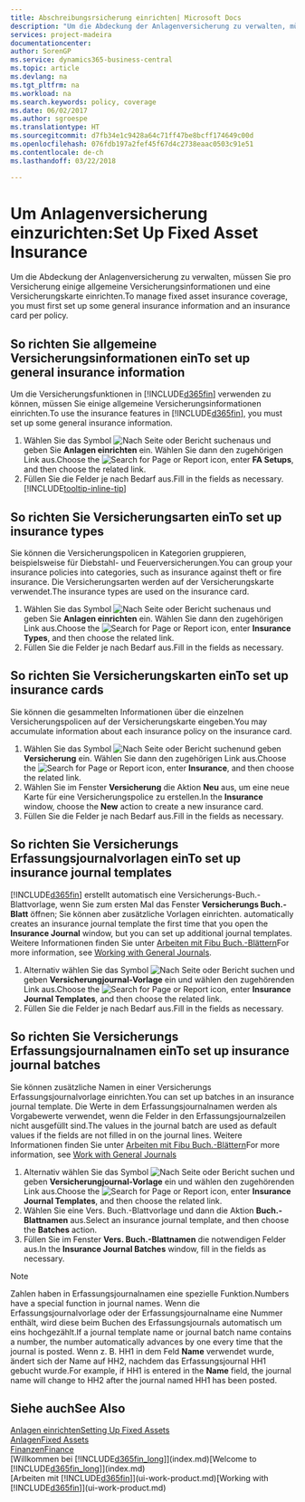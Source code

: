 ```yaml
---
title: Abschreibungsrsicherung einrichten| Microsoft Docs
description: "Um die Abdeckung der Anlagenversicherung zu verwalten, müssen Sie pro Versicherung einige allgemeine Versicherungsinformationen und eine Versicherungskarte einrichten."
services: project-madeira
documentationcenter: 
author: SorenGP
ms.service: dynamics365-business-central
ms.topic: article
ms.devlang: na
ms.tgt_pltfrm: na
ms.workload: na
ms.search.keywords: policy, coverage
ms.date: 06/02/2017
ms.author: sgroespe
ms.translationtype: HT
ms.sourcegitcommit: d7fb34e1c9428a64c71ff47be8bcff174649c00d
ms.openlocfilehash: 076fdb197a2fef45f67d4c2738eaac0503c91e51
ms.contentlocale: de-ch
ms.lasthandoff: 03/22/2018

---
```

# <a name="set-up-fixed-asset-insurance"></a><span data-ttu-id="1a0f6-103">Um Anlagenversicherung einzurichten:</span><span class="sxs-lookup"><span data-stu-id="1a0f6-103">Set Up Fixed Asset Insurance</span></span>
<span data-ttu-id="1a0f6-104">Um die Abdeckung der Anlagenversicherung zu verwalten, müssen Sie pro Versicherung einige allgemeine Versicherungsinformationen und eine Versicherungskarte einrichten.</span><span class="sxs-lookup"><span data-stu-id="1a0f6-104">To manage fixed asset insurance coverage, you must first set up some general insurance information and an insurance card per policy.</span></span>

## <a name="to-set-up-general-insurance-information"></a><span data-ttu-id="1a0f6-105">So richten Sie allgemeine Versicherungsinformationen ein</span><span class="sxs-lookup"><span data-stu-id="1a0f6-105">To set up general insurance information</span></span>
<span data-ttu-id="1a0f6-106">Um die Versicherungsfunktionen in [!INCLUDE[d365fin](includes/d365fin_md.md)]  verwenden zu können, müssen Sie einige allgemeine Versicherungsinformationen einrichten.</span><span class="sxs-lookup"><span data-stu-id="1a0f6-106">To use the insurance features in [!INCLUDE[d365fin](includes/d365fin_md.md)], you must set up some general insurance information.</span></span>  

1. <span data-ttu-id="1a0f6-107">Wählen Sie das Symbol ![Nach Seite oder Bericht suchen ](media/ui-search/search_small.png "Nach Seite oder Bericht suchen")aus und geben Sie **Anlagen einrichten** ein. Wählen Sie dann den zugehörigen Link aus.</span><span class="sxs-lookup"><span data-stu-id="1a0f6-107">Choose the ![Search for Page or Report](media/ui-search/search_small.png "Search for Page or Report icon") icon, enter **FA Setups**, and then choose the related link.</span></span>  
2. <span data-ttu-id="1a0f6-108">Füllen Sie die Felder je nach Bedarf aus.</span><span class="sxs-lookup"><span data-stu-id="1a0f6-108">Fill in the fields as necessary.</span></span> [!INCLUDE[tooltip-inline-tip](includes/tooltip-inline-tip_md.md)]  

## <a name="to-set-up-insurance-types"></a><span data-ttu-id="1a0f6-109">So richten Sie Versicherungsarten ein</span><span class="sxs-lookup"><span data-stu-id="1a0f6-109">To set up insurance types</span></span>
<span data-ttu-id="1a0f6-110">Sie können die Versicherungspolicen in Kategorien gruppieren, beispielsweise für Diebstahl- und Feuerversicherungen.</span><span class="sxs-lookup"><span data-stu-id="1a0f6-110">You can group your insurance policies into categories, such as insurance against theft or fire insurance.</span></span> <span data-ttu-id="1a0f6-111">Die Versicherungsarten werden auf der Versicherungskarte verwendet.</span><span class="sxs-lookup"><span data-stu-id="1a0f6-111">The insurance types are used on the insurance card.</span></span>

1. <span data-ttu-id="1a0f6-112">Wählen Sie das Symbol ![Nach Seite oder Bericht suchen ](media/ui-search/search_small.png "Nach Seite oder Bericht suchen")aus und geben Sie **Anlagen einrichten** ein. Wählen Sie dann den zugehörigen Link aus.</span><span class="sxs-lookup"><span data-stu-id="1a0f6-112">Choose the ![Search for Page or Report](media/ui-search/search_small.png "Search for Page or Report icon") icon, enter **Insurance Types**, and then choose the related link.</span></span>  
2. <span data-ttu-id="1a0f6-113">Füllen Sie die Felder je nach Bedarf aus.</span><span class="sxs-lookup"><span data-stu-id="1a0f6-113">Fill in the fields as necessary.</span></span>

## <a name="to-set-up-insurance-cards"></a><span data-ttu-id="1a0f6-114">So richten Sie Versicherungskarten ein</span><span class="sxs-lookup"><span data-stu-id="1a0f6-114">To set up insurance cards</span></span>
<span data-ttu-id="1a0f6-115">Sie können die gesammelten Informationen über die einzelnen Versicherungspolicen auf der Versicherungskarte eingeben.</span><span class="sxs-lookup"><span data-stu-id="1a0f6-115">You may accumulate information about each insurance policy on the insurance card.</span></span>  

1. <span data-ttu-id="1a0f6-116">Wählen Sie das Symbol ![Nach Seite oder Bericht suchen](media/ui-search/search_small.png "Nach Seite oder Bericht suchen")und geben **Versicherung** ein. Wählen Sie dann den zugehörigen Link aus.</span><span class="sxs-lookup"><span data-stu-id="1a0f6-116">Choose the ![Search for Page or Report](media/ui-search/search_small.png "Search for Page or Report icon") icon, enter **Insurance**, and then choose the related link.</span></span>  
2. <span data-ttu-id="1a0f6-117">Wählen Sie im Fenster **Versicherung** die Aktion **Neu** aus, um eine neue Karte für eine Versicherungspolice zu erstellen.</span><span class="sxs-lookup"><span data-stu-id="1a0f6-117">In the **Insurance** window, choose the **New** action to create a  new insurance card.</span></span>  
3. <span data-ttu-id="1a0f6-118">Füllen Sie die Felder je nach Bedarf aus.</span><span class="sxs-lookup"><span data-stu-id="1a0f6-118">Fill in the fields as necessary.</span></span>

## <a name="to-set-up-insurance-journal-templates"></a><span data-ttu-id="1a0f6-119">So richten Sie Versicherungs Erfassungsjournalvorlagen ein</span><span class="sxs-lookup"><span data-stu-id="1a0f6-119">To set up insurance journal templates</span></span>
[!INCLUDE[d365fin](includes/d365fin_md.md)]<span data-ttu-id="1a0f6-120"> erstellt automatisch eine Versicherungs-Buch.-Blattvorlage, wenn Sie zum ersten Mal das Fenster **Versicherungs Buch.-Blatt** öffnen; Sie können aber zusätzliche Vorlagen einrichten.</span><span class="sxs-lookup"><span data-stu-id="1a0f6-120"> automatically creates an insurance journal template the first time that you open the **Insurance Journal** window, but you can set up additional journal templates.</span></span> <span data-ttu-id="1a0f6-121">Weitere Informationen finden Sie unter [Arbeiten mit Fibu Buch.-Blättern](ui-work-general-journals.md)</span><span class="sxs-lookup"><span data-stu-id="1a0f6-121">For more information, see [Working with General Journals](ui-work-general-journals.md).</span></span>  

1. <span data-ttu-id="1a0f6-122">Alternativ wählen Sie das Symbol ![Nach Seite oder Bericht suchen](media/ui-search/search_small.png "Nach Seite oder Bericht suchen") und geben **Versicherungjournal-Vorlage** ein und wählen den zugehörenden Link aus.</span><span class="sxs-lookup"><span data-stu-id="1a0f6-122">Choose the ![Search for Page or Report](media/ui-search/search_small.png "Search for Page or Report icon") icon, enter **Insurance Journal Templates**, and then choose the related link.</span></span>  
2. <span data-ttu-id="1a0f6-123">Füllen Sie die Felder je nach Bedarf aus.</span><span class="sxs-lookup"><span data-stu-id="1a0f6-123">Fill in the fields as necessary.</span></span>

## <a name="to-set-up-insurance-journal-batches"></a><span data-ttu-id="1a0f6-124">So richten Sie Versicherungs Erfassungsjournalnamen ein</span><span class="sxs-lookup"><span data-stu-id="1a0f6-124">To set up insurance journal batches</span></span>
<span data-ttu-id="1a0f6-125">Sie können zusätzliche Namen in einer Versicherungs Erfassungsjournalvorlage einrichten.</span><span class="sxs-lookup"><span data-stu-id="1a0f6-125">You can set up batches in an insurance journal template.</span></span> <span data-ttu-id="1a0f6-126">Die Werte in dem Erfassungsjournalnamen werden als Vorgabewerte verwendet, wenn die Felder in den Erfassungsjournalzeilen nicht ausgefüllt sind.</span><span class="sxs-lookup"><span data-stu-id="1a0f6-126">The values in the journal batch are used as default values if the fields are not filled in on the journal lines.</span></span> <span data-ttu-id="1a0f6-127">Weitere Informationen finden Sie unter [Arbeiten mit Fibu Buch.-Blättern](ui-work-general-journals.md)</span><span class="sxs-lookup"><span data-stu-id="1a0f6-127">For more information, see [Work with General Journals](ui-work-general-journals.md)</span></span>  

1. <span data-ttu-id="1a0f6-128">Alternativ wählen Sie das Symbol ![Nach Seite oder Bericht suchen](media/ui-search/search_small.png "Nach Seite oder Bericht suchen") und geben **Versicherungjournal-Vorlage** ein und wählen den zugehörenden Link aus.</span><span class="sxs-lookup"><span data-stu-id="1a0f6-128">Choose the ![Search for Page or Report](media/ui-search/search_small.png "Search for Page or Report icon") icon, enter **Insurance Journal Templates**, and then choose the related link.</span></span>  
2. <span data-ttu-id="1a0f6-129">Wählen Sie eine Vers. Buch.-Blattvorlage und dann die Aktion **Buch.-Blattnamen** aus.</span><span class="sxs-lookup"><span data-stu-id="1a0f6-129">Select an insurance journal template, and then choose the **Batches** action.</span></span>
3. <span data-ttu-id="1a0f6-130">Füllen Sie im Fenster **Vers. Buch.-Blattnamen** die notwendigen Felder aus.</span><span class="sxs-lookup"><span data-stu-id="1a0f6-130">In the **Insurance Journal Batches** window, fill in the fields as necessary.</span></span>

> [!NOTE]  
>   <span data-ttu-id="1a0f6-131">Zahlen haben in Erfassungsjournalnamen eine spezielle Funktion.</span><span class="sxs-lookup"><span data-stu-id="1a0f6-131">Numbers have a special function in journal names.</span></span> <span data-ttu-id="1a0f6-132">Wenn die Erfassungsjournalvorlage oder der Erfassungsjournalname eine Nummer enthält, wird diese beim Buchen des Erfassungsjournals automatisch um eins hochgezählt.</span><span class="sxs-lookup"><span data-stu-id="1a0f6-132">If a journal template name or journal batch name contains a number, the number automatically advances by one every time that the journal is posted.</span></span> <span data-ttu-id="1a0f6-133">Wenn z. B. HH1 in dem Feld **Name** verwendet wurde, ändert sich der Name auf HH2, nachdem das Erfassungsjournal HH1 gebucht wurde.</span><span class="sxs-lookup"><span data-stu-id="1a0f6-133">For example, if HH1 is entered in the **Name** field, the journal name will change to HH2 after the journal named HH1 has been posted.</span></span>

## <a name="see-also"></a><span data-ttu-id="1a0f6-134">Siehe auch</span><span class="sxs-lookup"><span data-stu-id="1a0f6-134">See Also</span></span>
[<span data-ttu-id="1a0f6-135">Anlagen einrichten</span><span class="sxs-lookup"><span data-stu-id="1a0f6-135">Setting Up Fixed Assets</span></span>](fa-setup.md)  
[<span data-ttu-id="1a0f6-136">Anlagen</span><span class="sxs-lookup"><span data-stu-id="1a0f6-136">Fixed Assets</span></span>](fa-manage.md)  
[<span data-ttu-id="1a0f6-137">Finanzen</span><span class="sxs-lookup"><span data-stu-id="1a0f6-137">Finance</span></span>](finance.md)  
<span data-ttu-id="1a0f6-138">[Willkommen bei [!INCLUDE[d365fin_long](includes/d365fin_long_md.md)]](index.md)</span><span class="sxs-lookup"><span data-stu-id="1a0f6-138">[Welcome to [!INCLUDE[d365fin_long](includes/d365fin_long_md.md)]](index.md)</span></span>  
<span data-ttu-id="1a0f6-139">[Arbeiten mit [!INCLUDE[d365fin](includes/d365fin_md.md)]](ui-work-product.md)</span><span class="sxs-lookup"><span data-stu-id="1a0f6-139">[Working with [!INCLUDE[d365fin](includes/d365fin_md.md)]](ui-work-product.md)</span></span>


